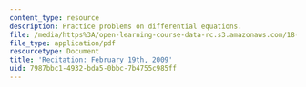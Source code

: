 ```yaml
---
content_type: resource
description: Practice problems on differential equations.
file: /media/https%3A/open-learning-course-data-rc.s3.amazonaws.com/18-034-honors-differential-equations-spring-2009/7987bbc14932bda50bbc7b4755c985ff_MIT18_034s09_rec04_2_19.pdf
file_type: application/pdf
resourcetype: Document
title: 'Recitation: February 19th, 2009'
uid: 7987bbc1-4932-bda5-0bbc-7b4755c985ff
---
```

